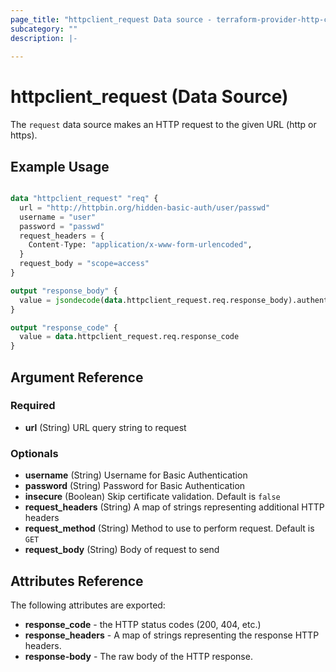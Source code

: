 ```yaml
---
page_title: "httpclient_request Data source - terraform-provider-http-client"
subcategory: ""
description: |-
  
---
```


# httpclient_request (Data Source)

The `request` data source makes an HTTP request to the given URL (http or https).

## Example Usage

```terraform

data "httpclient_request" "req" {
  url = "http://httpbin.org/hidden-basic-auth/user/passwd"
  username = "user"
  password = "passwd"
  request_headers = {
    Content-Type: "application/x-www-form-urlencoded",
  }
  request_body = "scope=access"
}

output "response_body" {
  value = jsondecode(data.httpclient_request.req.response_body).authenticated
}

output "response_code" {
  value = data.httpclient_request.req.response_code
}
```

## Argument Reference

### Required

- **url** (String) URL query string to request

### Optionals

- **username** (String) Username for Basic Authentication
- **password** (String) Password for Basic Authentication
- **insecure** (Boolean) Skip certificate validation. Default is `false`
- **request_headers** (String) A map of strings representing additional HTTP headers
- **request_method** (String) Method to use to perform request. Default is `GET`
- **request_body** (String) Body of request to send


## Attributes Reference

The following attributes are exported:

- **response_code** - the HTTP status codes (200, 404, etc.)
- **response_headers** - A map of strings representing the response HTTP headers. 
- **response-body** - The raw body of the HTTP response.
